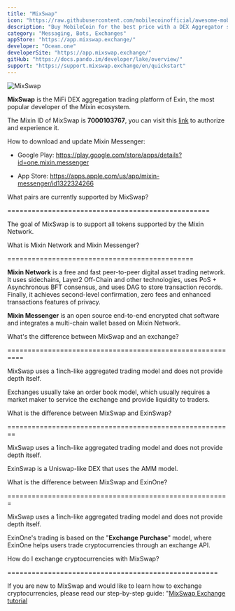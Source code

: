 ```yaml
---
title: "MixSwap"
icon: "https://raw.githubusercontent.com/mobilecoinofficial/awesome-mobilecoin/main/directory/0003_MixSwap/icon.svg"
description: "Buy MobileCoin for the best price with a DEX Aggregator similar to 1inch"
category: "Messaging, Bots, Exchanges"
appStore: "https://app.mixswap.exchange/"
developer: "Ocean.one"
developerSite: "https://app.mixswap.exchange/"
gitHub: "https://docs.pando.im/developer/lake/overview/"
support: "https://support.mixswap.exchange/en/quickstart"
---
```


![MixSwap](https://raw.githubusercontent.com/mobilecoinofficial/awesome-mobilecoin/main/directory/0003_MixSwap/logo.svg)
          

**MixSwap** is the MiFi DEX aggregation trading platform of Exin, the most popular developer of the Mixin ecosystem.

The Mixin ID of MixSwap is **7000103767**, you can visit this [link](mixin://users/6a4a121d-9673-4a7e-a93e-cb9ca4bb83a2) to authorize and experience it.

How to download and update Mixin Messenger:

-   Google Play: <https://play.google.com/store/apps/details?id=one.mixin.messenger>

-   App Store: <https://apps.apple.com/us/app/mixin-messenger/id1322324266>

What pairs are currently supported by MixSwap?

==================================================

The goal of MixSwap is to support all tokens supported by the Mixin Network.

What is Mixin Network and Mixin Messenger?

==============================================

**Mixin Network** is a free and fast peer-to-peer digital asset trading network. It uses sidechains, Layer2 Off-Chain and other technologies, uses PoS + Asynchronous BFT consensus, and uses DAG to store transaction records. Finally, it achieves second-level confirmation, zero fees and enhanced transactions features of privacy.

**Mixin Messenger** is an open source end-to-end encrypted chat software and integrates a multi-chain wallet based on Mixin Network.

What's the difference between MixSwap and an exchange?

==========================================================

MixSwap uses a 1inch-like aggregated trading model and does not provide depth itself.

Exchanges usually take an order book model, which usually requires a market maker to service the exchange and provide liquidity to traders.

What is the difference between MixSwap and ExinSwap?

========================================================

MixSwap uses a 1inch-like aggregated trading model and does not provide depth itself.

ExinSwap is a Uniswap-like DEX that uses the AMM model.

What is the difference between MixSwap and ExinOne?

=======================================================

MixSwap uses a 1inch-like aggregated trading model and does not provide depth itself.

ExinOne's trading is based on the "**Exchange Purchase**" model, where ExinOne helps users trade cryptocurrencies through an exchange API.

How do I exchange cryptocurrencies with MixSwap?

====================================================

If you are new to MixSwap and would like to learn how to exchange cryptocurrencies, please read our step-by-step guide: "[MixSwap Exchange tutorial](https://w3c.group/c/1614753078320604)

